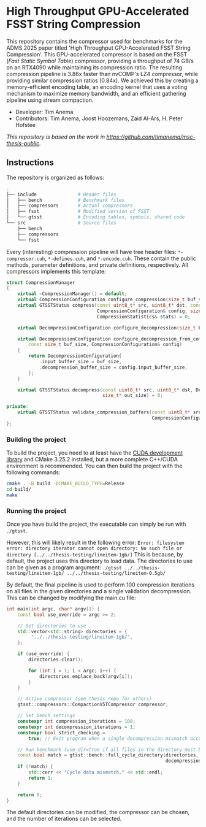 # High Throughput GPU-Accelerated FSST String Compression
This repository contains the compressor used for benchmarks for the ADMS 2025 paper titled 'High Throughput GPU-Accelerated FSST String Compression'.
This GPU-accelerated compressor is based on the FSST (_Fast Static Symbol Table_) compressor, providing a throughput of 74 GB/s on an RTX4090 while maintaining its compression ratio. 
The resulting compression pipeline is 3.86x faster than nvCOMP's LZ4 compressor, while providing similar compression ratios (0.84x).
We achieved this by creating a memory-efficient encoding table, an encoding kernel that uses a voting mechanism to maximize memory bandwidth, and an efficient gathering pipeline using stream compaction.

* Developer: Tim Anema
* Contributors: Tim Anema, Joost Hoozemans, Zaid Al-Ars, H. Peter Hofstee

_This repository is based on the work in https://github.com/timanema/msc-thesis-public._

## Instructions
The repository is organized as follows:
```bash
.
├── include               # Header files
│   ├── bench             # Benchmark files
│   ├── compressors       # Actual compressors
│   ├── fsst              # Modified version of FSST
│   └── gtsst             # Encoding tables, symbols, shared code
└── src                   # Source files
    ├── bench
    ├── compressors
    └── fsst

```
Every (interesting) compression pipeline will have tree header files: `*-compressor.cuh`, `*-defines.cuh`, and `*-encode.cuh`.
These contain the public methods, parameter definitions, and private definitions, respectively.
All compressors implements this template:
```c++
struct CompressionManager
{
    virtual ~CompressionManager() = default;
    virtual CompressionConfiguration configure_compression(size_t buf_size) = 0;
    virtual GTSSTStatus compress(const uint8_t* src, uint8_t* dst, const uint8_t* sample_src, uint8_t* tmp,
                                 CompressionConfiguration& config, size_t* out_size,
                                 CompressionStatistics& stats) = 0;

    virtual DecompressionConfiguration configure_decompression(size_t buf_size) = 0;

    virtual DecompressionConfiguration configure_decompression_from_compress(
        const size_t buf_size, CompressionConfiguration& config)
    {
        return DecompressionConfiguration{
            .input_buffer_size = buf_size,
            .decompression_buffer_size = config.input_buffer_size,
        };
    }

    virtual GTSSTStatus decompress(const uint8_t* src, uint8_t* dst, DecompressionConfiguration& config,
                                   size_t* out_size) = 0;

private:
    virtual GTSSTStatus validate_compression_buffers(const uint8_t* src, uint8_t* dst, uint8_t* tmp,
                                                     CompressionConfiguration& config) = 0;
};
```

### Building the project
To build the project, you need to at least have the [CUDA development library](https://docs.nvidia.com/cuda/cuda-installation-guide-linux/) and CMake 3.25.2 installed, but a more complete C++/CUDA environment is recommended.
You can then build the project with the following commands:
```bash
cmake . -B build -DCMAKE_BUILD_TYPE=Release
cd build/
make
```

### Running the project
Once you have build the project, the executable can simply be run with `./gtsst`.

However, this will likely result in the following error:
`Error: filesystem error: directory iterator cannot open directory: No such file or directory [../../thesis-testing/lineitem-1gb/]`
This is because, by default, the project uses this directory to load data.
The directories to use can be given as a program argument:
`./gtsst ../../thesis-testing/lineitem-1gb/ ../../thesis-testing/lineitem-0.5gb/`

By default, the final pipeline is used to perform 100 compression iterations on all files in the given directories and
a single validation decompression. This can be changed by modifying the main.cu file:
```c++
int main(int argc, char* argv[]) {
    const bool use_override = argc >= 2;

    // Set directories to use
    std::vector<std::string> directories = {
         "../../thesis-testing/lineitem-1gb/",
    };

    if (use_override) {
        directories.clear();

        for (int i = 1; i < argc; i++) {
            directories.emplace_back(argv[i]);
        }
    }

    // Active compressor (see thesis repo for others)
    gtsst::compressors::CompactionV5TCompressor compressor;

    // Set bench settings
    constexpr int compression_iterations = 100;
    constexpr int decompression_iterations = 1;
    constexpr bool strict_checking =
        true; // Exit program when a single decompression mismatch occurs, otherwise only report it

    // Run benchmark (use_dir=true if all files in the directory must be used, otherwise uses first file only)
    const bool match = gtsst::bench::full_cycle_directory(directories, false, compression_iterations,
                                                          decompression_iterations, compressor, false, strict_checking);
    if (!match) {
        std::cerr << "Cycle data mismatch." << std::endl;
        return 1;
    }

    return 0;
}
```
The default directories can be modified, the compressor can be chosen, and the number of iterations can be selected.